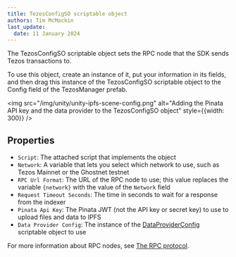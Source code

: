 ```yaml
---
title: TezosConfigSO scriptable object
authors: Tim McMackin
last_update:
  date: 11 January 2024
---
```


The TezosConfigSO scriptable object sets the RPC node that the SDK sends Tezos transactions to.

To use this object, create an instance of it, put your information in its fields, and then drag this instance of the TezosConfigSO scriptable object to the Config field of the TezosManager prefab.

<img src="/img/unity/unity-ipfs-scene-config.png" alt="Adding the Pinata API key and the data provider to the TezosConfigSO object" style={{width: 300}} />

## Properties

- `Script`: The attached script that implements the object
- `Network`: A variable that lets you select which network to use, such as Tezos Mainnet or the Ghostnet testnet
- `RPC Url Format`: The URL of the RPC node to use; this value replaces the variable `{network}` with the value of the `Network` field
- `Request Timeout Seconds`: The time in seconds to wait for a response from the indexer
- `Pinata Api Key`: The Pinata JWT (not the API key or secret key) to use to upload files and data to IPFS
- `Data Provider Config`: The instance of the [DataProviderConfig](./DataProviderConfigSO) scriptable object to use

For more information about RPC nodes, see [The RPC protocol](../../architecture/rpc).
